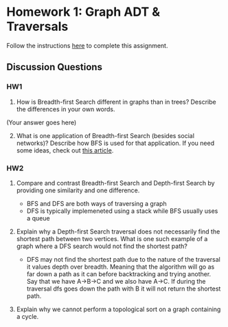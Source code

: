 # Homework 1: Graph ADT & Traversals

Follow the instructions [here](https://make-school-courses.github.io/CS-2.2-Graphs-Recursion/#/Assignments/01-Graph-ADT) to complete this assignment.

## Discussion Questions

### HW1
1. How is Breadth-first Search different in graphs than in trees? Describe the differences in your own words.

(Your answer goes here)

2. What is one application of Breadth-first Search (besides social networks)? Describe how BFS is used for that application. If you need some ideas, check out [this article](https://www.geeksforgeeks.org/applications-of-breadth-first-traversal/?ref=rp).

### HW2
1. Compare and contrast Breadth-first Search and Depth-first Search by providing one similarity and one difference.
    - BFS and DFS are both ways of traversing a graph
    - DFS is typically implemeneted using a stack while BFS usually uses a queue

2. Explain why a Depth-first Search traversal does not necessarily find the shortest path between two vertices. What is one such example of a graph where a DFS search would not find the shortest path?

    - DFS may not find the shortest path due to the nature of the traversal it values depth over breadth. Meaning that the algorithm will go as far down a path as it can before backtracking and trying another. Say that we have A->B->C
    and we also have A->C. If during the traversal dfs goes down the path with B it will not return the shortest path.

3. Explain why we cannot perform a topological sort on a graph containing a cycle.